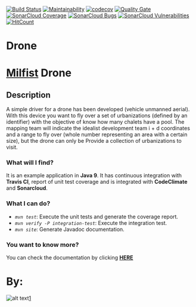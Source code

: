 [![Build Status](https://travis-ci.org/Milfist/Drone.svg?branch=master)](https://travis-ci.org/Milfist/Drone)   [![Maintainability](https://api.codeclimate.com/v1/badges/700169481b27774825a2/maintainability)](https://codeclimate.com/github/Milfist/Drone/maintainability)
 [![codecov](https://codecov.io/gh/Milfist/Drone/branch/master/graph/badge.svg)](https://codecov.io/gh/Milfist/Drone) [![Quality Gate](https://sonarcloud.io/api/badges/gate?key=Drone%3ADrone)](https://sonarcloud.io/dashboard/index/Drone%3ADrone)
[![SonarCloud Coverage](https://sonarcloud.io/api/badges/measure?key=Drone%3ADrone&metric=coverage)](https://sonarcloud.io/component_measures/metric/coverage/list?id=Drone%3ADrone)
[![SonarCloud Bugs](https://sonarcloud.io/api/badges/measure?key=Drone%3ADrone&metric=bugs)](https://sonarcloud.io/component_measures/metric/reliability_rating/list?id=Drone%3ADrone)
[![SonarCloud Vulnerabilities](https://sonarcloud.io/api/badges/measure?key=Drone%3ADrone&metric=vulnerabilities)](https://sonarcloud.io/component_measures/metric/security_rating/list?id=Drone%3ADrone) [![HitCount](http://hits.dwyl.com/Milfist/Drone.svg)](http://hits.dwyl.com/Milfist/Drone)

<!-- 
Config?
[![Test Coverage](https://api.codeclimate.com/v1/badges/700169481b27774825a2/test_coverage)](https://codeclimate.com/github/Milfist/Drone/test_coverage)
-->

# Drone

# [Milfist][0] Drone

## Description

A simple driver for a drone has been developed (vehicle
unmanned aerial). With this device you want to fly over a set
of urbanizations (defined by an identifier) with the objective of
know how many chalets have a pool.
The mapping team will indicate the idealist development team i + d
coordinates and a range to fly over (whole number representing
an area with a certain size), but the drone can only be
Provide a collection of urbanizations to visit.

### What will I find?

It is an example application in **Java 9**. It has continuous integration with **Travis CI**, report of unit test coverage and is integrated with **CodeClimate** and **Sonarcloud**.

### What I can do?

* <code>*mvn test*</code>: Execute the unit tests and generate the coverage report.
* <code>*mvn verify -P integration-test*</code>: Execute the integration test.
* <code>*mvn site*</code>: Generate Javadoc documentation.

### You want to know more?

You can check the documentation by clicking [**HERE**][1]

# By:

![alt text](https://github.com/Milfist/Docs/blob/master/milfist.JPG)[1]

[0]: https://github.com/Milfist/
[1]: https://milfist.github.io/Drone
